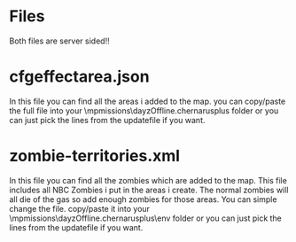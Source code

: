 # Files 

Both files are server sided!! 




# cfgeffectarea.json

In this file you can find all the areas i added to the map. 
you can copy/paste the full file into your \mpmissions\dayzOffline.chernarusplus folder 
or you can just pick the lines from the updatefile if you want. 





# zombie-territories.xml

In this file you can find all the zombies which are added to the map. This file includes
all NBC Zombies i put in the areas i create.
The normal zombies will all die of the gas so add enough zombies for those areas. 
You can simple change the file. copy/paste it into your \mpmissions\dayzOffline.chernarusplus\env folder
or you can just pick the lines from the updatefile if you want. 
